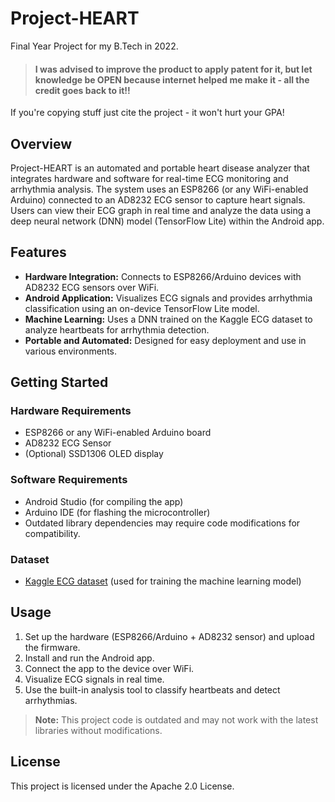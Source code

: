 # Project-HEART

Final Year Project for my B.Tech in 2022. 
> #### I was advised to improve the product to apply patent for it, but let knowledge be OPEN because internet helped me make it - all the credit goes back to it!!
If you're copying stuff just cite the project - it won't hurt your GPA!

## Overview

Project-HEART is an automated and portable heart disease analyzer that integrates hardware and software for real-time ECG monitoring and arrhythmia analysis. The system uses an ESP8266 (or any WiFi-enabled Arduino) connected to an AD8232 ECG sensor to capture heart signals. Users can view their ECG graph in real time and analyze the data using a deep neural network (DNN) model (TensorFlow Lite) within the Android app.

## Features

- **Hardware Integration:** Connects to ESP8266/Arduino devices with AD8232 ECG sensors over WiFi.
- **Android Application:** Visualizes ECG signals and provides arrhythmia classification using an on-device TensorFlow Lite model.
- **Machine Learning:** Uses a DNN trained on the Kaggle ECG dataset to analyze heartbeats for arrhythmia detection.
- **Portable and Automated:** Designed for easy deployment and use in various environments.

## Getting Started

### Hardware Requirements

- ESP8266 or any WiFi-enabled Arduino board
- AD8232 ECG Sensor
- (Optional) SSD1306 OLED display

### Software Requirements

- Android Studio (for compiling the app)
- Arduino IDE (for flashing the microcontroller)
- Outdated library dependencies may require code modifications for compatibility.

### Dataset

- [Kaggle ECG dataset](https://www.kaggle.com/datasets/sadmansakib7/ecg-arrhythmia-classification-dataset) (used for training the machine learning model)

## Usage

1. Set up the hardware (ESP8266/Arduino + AD8232 sensor) and upload the firmware.
2. Install and run the Android app.
3. Connect the app to the device over WiFi.
4. Visualize ECG signals in real time.
5. Use the built-in analysis tool to classify heartbeats and detect arrhythmias.

> **Note:** This project code is outdated and may not work with the latest libraries without modifications.

## License

This project is licensed under the Apache 2.0 License.

